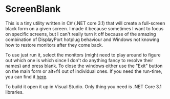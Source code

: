 ScreenBlank
===

This is a tiny utility written in C# (.NET core 3.1) that will create a full-screen black form on a given screen. I made it because sometimes I want to focus on specific screens, but I can't really turn it off because of the amazing combination of DisplayPort hotplug behaviour and Windows not knowing how to restore monitors after they come back.

To use just run it, select the monitors (might need to play around to figure out which one is which since I don't do anything fancy to resolve their names) and press blank. To close the windows either use the "Exit" button on the main form or alt+f4 out of individual ones.
If you need the run-time, you can find it [here](https://dotnet.microsoft.com/download/dotnet/3.1/runtime).

To build it open it up in Visual Studio. Only thing you need is .NET Core 3.1 libraries.
